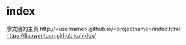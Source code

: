 # index
廖文团的主页
http://\<username\>.github.io/\<projectname\>/index.html<br>
https://liaowentuan.github.io/index/